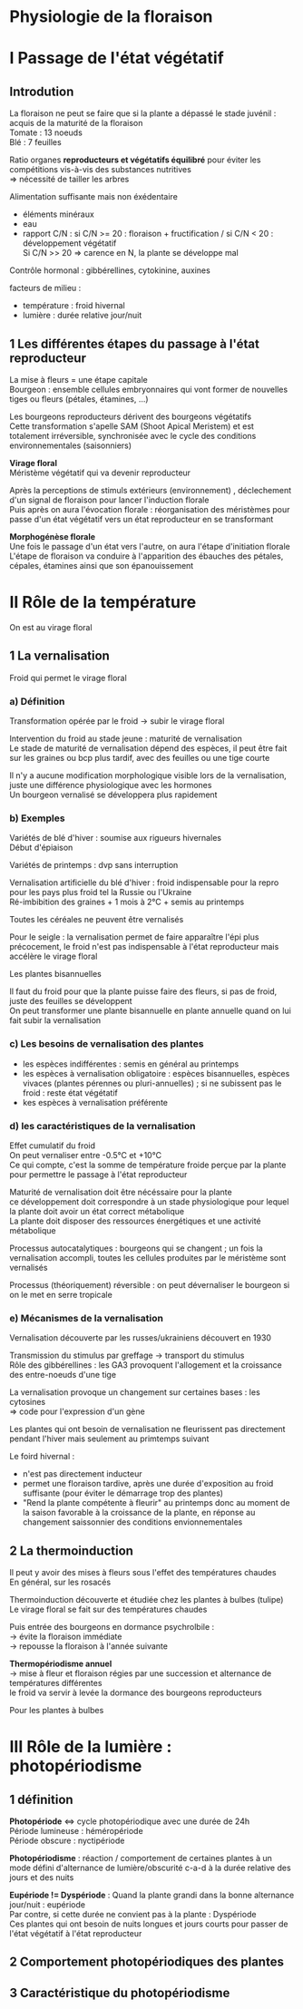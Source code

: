 # Physiologie de la floraison  


# I Passage de l'état végétatif 

## Introdution 

La floraison ne peut se faire que si la plante a dépassé le stade juvénil : acquis de la maturité de la floraison  
Tomate : 13 noeuds  
Blé : 7 feuilles  

Ratio organes **reproducteurs et végétatifs équilibré** pour éviter les compétitions vis-à-vis des substances nutritives  
=> nécessité de tailler les arbres  

Alimentation suffisante mais non éxédentaire  

- éléments minéraux  
- eau  
- rapport C/N : si C/N >= 20 : floraison + fructification / si C/N < 20 : développement végétatif  
Si C/N >> 20 => carence en N, la plante se développe mal  

Contrôle hormonal : gibbérellines, cytokinine, auxines  

facteurs de milieu :  

- température : froid hivernal  
- lumière : durée relative jour/nuit  

## 1 Les différentes étapes du passage à l'état reproducteur 

La mise à fleurs = une étape capitale  
Bourgeon : ensemble cellules embryonnaires qui vont former de nouvelles tiges ou fleurs (pétales, étamines, ...)  

Les bourgeons reproducteurs dérivent des bourgeons végétatifs  
Cette transformation s'apelle SAM (Shoot Apical Meristem) et est totalement irréversible, synchronisée avec le cycle des conditions environnementales (saisonniers)  

**Virage floral**   
Méristème végétatif qui va devenir reproducteur  

Après la perceptions de stimuls extérieurs (environnement) , déclechement d'un signal de floraison pour lancer l'induction florale  
Puis après on aura l'évocation florale : réorganisation des méristèmes pour passe d'un état végétatif vers un état reproducteur en se transformant  

**Morphogénèse florale**   
Une fois le passage d'un état vers l'autre, on aura l'étape d'initiation florale  
L'étape de floraison va conduire à l'apparition des ébauches des pétales, cépales, étamines ainsi que son épanouissement  

# II Rôle de la température  

On est au virage floral  

## 1 La vernalisation

Froid qui permet le virage floral  

### a) Définition  

Transformation opérée par le froid -> subir le virage floral  

Intervention du froid au stade jeune : maturité de vernalisation  
Le stade de maturité de vernalisation dépend des espèces, il peut être fait sur les graines ou bcp plus tardif, avec des feuilles ou une tige courte  

Il n'y a aucune modification morphologique visible lors de la vernalisation, juste une différence physiologique avec les hormones  
Un bourgeon vernalisé se développera plus rapidement  

### b) Exemples  

Variétés de blé d'hiver : soumise aux rigueurs hivernales  
Début d'épiaison  

Variétés de printemps : dvp sans interruption  

Vernalisation artificielle du blé d'hiver : froid indispensable pour la repro pour les pays plus froid tel la Russie ou l'Ukraine  
Ré-imbibition des graines + 1 mois à 2°C + semis au printemps  

Toutes les céréales ne peuvent être vernalisés  

Pour le seigle : la vernalisation permet de faire apparaître l'épi plus précocement, le froid n'est pas indispensable à l'état reproducteur mais accélère le virage floral  

Les plantes bisannuelles  

Il faut du froid pour que la plante puisse faire des fleurs, si pas de froid, juste des feuilles se développent  
On peut transformer une plante bisannuelle en plante annuelle quand on lui fait subir la vernalisation  

### c) Les besoins de vernalisation des plantes

- les espèces indifférentes : semis en général au printemps  
- les espèces à vernalisation obligatoire : espèces bisannuelles, espèces vivaces (plantes pérennes ou pluri-annuelles) ; si ne subissent pas le froid : reste état végétatif  
- kes espèces à vernalisation préférente  

### d) les caractéristiques de la vernalisation

Effet cumulatif du froid  
On peut vernaliser entre -0.5°C et +10°C  
Ce qui compte, c'est la somme de température froide perçue par la plante pour permettre le passage à l'état reproducteur  

Maturité de vernalisation doit être nécéssaire pour la plante  
ce développement doit correspondre à un stade physiologique pour lequel la plante doit avoir un état correct métabolique  
La plante doit disposer des ressources énergétiques et une activité métabolique  

Processus autocatalytiques : bourgeons qui se changent ; un fois la vernalisation accompli, toutes les cellules produites par le méristème sont vernalisés   

Processus (théoriquement) réversible : on peut dévernaliser le bourgeon si on le met en serre tropicale  

### e) Mécanismes de la vernalisation

Vernalisation découverte par les russes/ukrainiens découvert en 1930  

Transmission du stimulus par greffage -> transport du stimulus  
Rôle des gibbérellines : les GA3 provoquent l'allogement et la croissance des entre-noeuds d'une tige  

La vernalisation provoque un changement sur certaines bases : les cytosines  
=> code pour l'expression d'un gène  

Les plantes qui ont besoin de vernalisation ne fleurissent pas directement pendant l'hiver mais seulement au primtemps suivant  

Le foird hivernal :  
 
- n'est pas directement inducteur  
- permet une floraison tardive, après une durée d'exposition au froid suffisante (pour éviter le démarrage trop des plantes)  
- "Rend la plante compétente à fleurir" au printemps donc au moment de la saison favorable à la croissance de la plante, en réponse au changement saissonnier des conditions envionnementales  

## 2 La thermoinduction  

Il peut y avoir des mises à fleurs sous l'effet des températures chaudes  
En général, sur les rosacés  

Thermoinduction découverte et étudiée chez les plantes à bulbes (tulipe)  
Le virage floral se fait sur des températures chaudes  

Puis entrée des bourgeons en dormance psychrolbile :  
-> évite la floraison immédiate  
-> repousse la floraison à l'année suivante  

**Thermopériodisme annuel**   
-> mise à fleur et floraison régies par une succession et alternance de températures différentes  
le froid va servir à levée la dormance des bourgeons reproducteurs  

Pour les plantes à bulbes  

# III Rôle de la lumière : photopériodisme  

## 1 définition  

**Photopériode** <=> cycle photopériodique avec une durée de 24h  
Période lumineuse : héméropériode  
Période obscure : nyctipériode  

**Photopériodisme** : réaction / comportement de certaines plantes à un mode défini d'alternance de lumière/obscurité c-a-d à la durée relative des jours et des nuits  

**Eupériode != Dyspériode** : Quand la plante grandi dans la bonne alternance jour/nuit : eupériode  
Par contre, si cette durée ne convient pas à la plante : Dyspériode  
Ces plantes qui ont besoin de nuits longues et jours courts pour passer de l'état végétatif à l'état reproducteur  


## 2 Comportement photopériodiques des plantes  

## 3 Caractéristique du photopériodisme  
